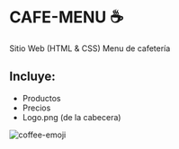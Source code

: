 # CAFE-MENU ☕
Sitio Web (HTML &amp; CSS) Menu de cafetería                                                                                                                                                                                                                                        
## Incluye:                                                                                                                                                                                                                                                                            
* Productos                                                                                                                                                                                                                                                                          
* Precios                                                                                                                                                                                                                                                                            
* Logo.png  (de la cabecera)


![coffee-emoji](https://github.com/user-attachments/assets/24f5e6c8-c767-4ad1-8475-95e0eaaecc5e)
